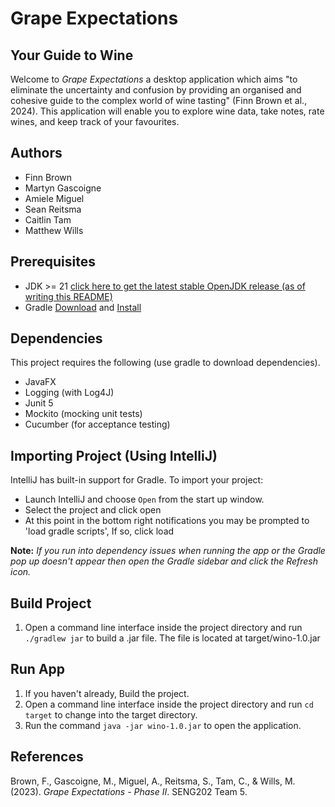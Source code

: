 # Grape Expectations
## Your Guide to Wine
Welcome to _Grape Expectations_ a desktop application which aims "to eliminate
the uncertainty and confusion by providing an organised and cohesive guide to the
complex world of wine tasting" (Finn Brown et al., 2024). This application will
enable you to explore wine data, take notes, rate wines, and keep track of your favourites.

## Authors
- Finn Brown
- Martyn Gascoigne
- Amiele Miguel
- Sean Reitsma
- Caitlin Tam
- Matthew Wills

## Prerequisites
- JDK >= 21 [click here to get the latest stable OpenJDK release (as of writing this README)](https://jdk.java.net/18/)
- Gradle [Download](https://gradle.org/releases/) and [Install](https://gradle.org/install/)


## Dependencies
This project requires the following (use gradle to download dependencies).
- JavaFX
- Logging (with Log4J)
- Junit 5
- Mockito (mocking unit tests)
- Cucumber (for acceptance testing)

## Importing Project (Using IntelliJ)
IntelliJ has built-in support for Gradle. To import your project:

- Launch IntelliJ and choose `Open` from the start up window.
- Select the project and click open
- At this point in the bottom right notifications you may be prompted to 'load gradle scripts', If so, click load

**Note:** *If you run into dependency issues when running the app or the Gradle pop up doesn't appear then open the Gradle sidebar and click the Refresh icon.*

## Build Project 
1. Open a command line interface inside the project directory and run `./gradlew jar` to build a .jar file. 
The file is located at target/wino-1.0.jar

## Run App
1. If you haven't already, Build the project.
2. Open a command line interface inside the project directory and run `cd target` to change into the target directory.
3. Run the command `java -jar wino-1.0.jar` to open the application.

## References
Brown, F., Gascoigne, M., Miguel, A., Reitsma, S., Tam, C., & Wills, M. (2023).
_Grape Expectations - Phase II_. SENG202 Team 5.